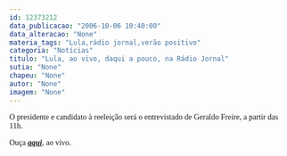 ```yaml
---
id: 12373212
data_publicacao: "2006-10-06 10:40:00"
data_alteracao: "None"
materia_tags: "Lula,rádio jornal,verão positivo"
categoria: "Notícias"
titulo: "Lula, ao vivo, daqui a pouco, na Rádio Jornal"
sutia: "None"
chapeu: "None"
autor: "None"
imagem: "None"
---
```

<p><P><FONT face=Verdana>O presidente e candidato à reeleição será o entrevistado de Geraldo Freire, a partir das 11h.</FONT></P></p>
<p><P><FONT face=Verdana>Ouça <STRONG><EM><A href=\"https://jc3.uol.com.br/radiojornal/\" target=_blank>aqui</A></EM></STRONG>, ao vivo.</FONT></P> </p>
